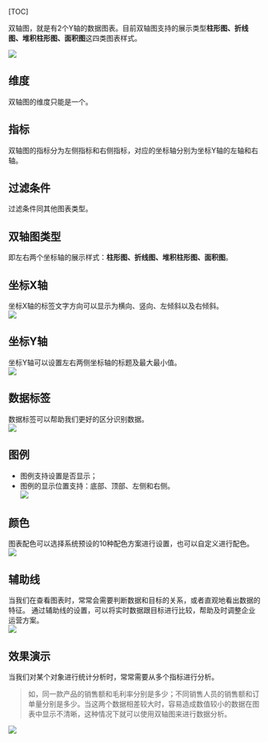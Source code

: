 [TOC]

双轴图，就是有2个Y轴的数据图表。目前双轴图支持的展示类型**柱形图、折线图、堆积柱形图、面积图**这四类图表样式。<br />

![](http://docfiles.baibaoyun.com/FpNuC-lu9BgIINZPLrKgTu_-zlHP)


## 维度

双轴图的维度只能是一个。

## 指标

双轴图的指标分为左侧指标和右侧指标，对应的坐标轴分别为坐标Y轴的左轴和右轴。


## 过滤条件

过滤条件同其他图表类型。


## 双轴图类型

即左右两个坐标轴的展示样式：**柱形图、折线图、堆积柱形图、面积图**。


## 坐标X轴

坐标X轴的标签文字方向可以显示为横向、竖向、左倾斜以及右倾斜。<br />
![](http://docfiles.baibaoyun.com/Fv8vCjKIx10QDF8nStbdQRCmpQ1Y)


## 坐标Y轴

坐标Y轴可以设置左右两侧坐标轴的标题及最大最小值。<br />
![](http://docfiles.baibaoyun.com/FgnMGukxhIfe_zOs6XsBzJChuEb-)
## 数据标签

数据标签可以帮助我们更好的区分识别数据。<br />
![](http://docfiles.baibaoyun.com/FrYHOKA5FpLh_LrG0eWgs33lvaRc)
## 图例

- 图例支持设置是否显示；
- 图例的显示位置支持：底部、顶部、左侧和右侧。<br />
![](http://docfiles.baibaoyun.com/FpBLzd88QwjhxXOFFHo1pQfMYNCZ)
## 颜色

图表配色可以选择系统预设的10种配色方案进行设置，也可以自定义进行配色。<br />
![](http://docfiles.baibaoyun.com/FhNke2i8pw3ISrGztRaVF8ad3KOu)
## 辅助线

当我们在查看图表时，常常会需要判断数据和目标的关系，或者直观地看出数据的特征。 通过辅助线的设置，可以将实时数据跟目标进行比较，帮助及时调整企业运营方案。<br />
![](http://docfiles.baibaoyun.com/FtdP4U2JqQ6sDvF8X-H2Ztfm8yiq)
## 效果演示

当我们对某个对象进行统计分析时，常常需要从多个指标进行分析。

> 如，同一款产品的销售额和毛利率分别是多少；不同销售人员的销售额和订单量分别是多少。当这两个数据相差较大时，容易造成数值较小的数据在图表中显示不清晰，这种情况下就可以使用双轴图来进行数据分析。

![](http://docfiles.baibaoyun.com/ljMsEuB7irku20GXLd1qvblojyDQ)